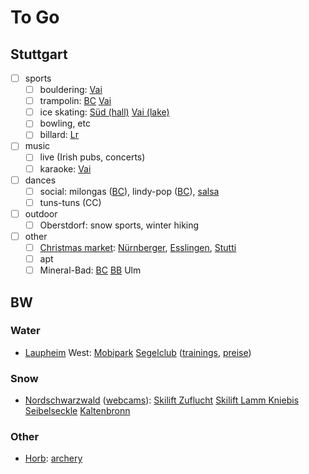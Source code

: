 # To Go

## Stuttgart

- [ ] sports
  - [ ] bouldering: [Vai](https://vels-stuttgart.de/)
  - [ ] trampolin:
    [BC](https://sprungbude.de/bad-cannstatt/zeiten-und-preise/)
    [Vai](https://anmeldung.hochschulsport.uni-stuttgart.de/sportarten/aktueller_zeitraum/_Trampolin.html)
  - [ ] ice skating: [Süd (hall)](https://www.stuttgart.de/eiswelt) [Vai (lake)](https://de.wikipedia.org/wiki/Parkseen_(Stuttgart))
  - [ ] bowling, etc
  - [ ] billard:
    [Lr](https://sportcafe-victory.de/speisen-getranke/)
- [ ] music
  - [ ] live (Irish pubs, concerts)
  - [ ] karaoke:
    [Vai](https://www.theauldrogue.com/news-events/)
- [ ] dances
  - [ ] social:
    milongas ([BC](https://www.tangostuttgart.de/milongas.html)),
    lindy-pop ([BC](https://www.swingkultur.de/wir/aktuelles/)),
    [salsa](https://www.salsalemania.de/salsa-in-stuttgart/)
  - [ ] tuns-tuns (CC)
- [ ] outdoor
  - [ ] Oberstdorf:
        snow sports,
        winter hiking
- [ ] other
  - [ ] [Christmas market](https://en.wikipedia.org/wiki/Christmas_market):
        [Nürnberger](https://en.wikipedia.org/wiki/Christkindlesmarkt,_Nuremberg),
        [Esslingen](https://www.esslingen-info.com/veranstaltungen/mittelaltermarkt-weihnachtsmarkt),
        [Stutti](https://en.wikipedia.org/wiki/Christmas_Market,_Stuttgart)
  - [ ] apt
  - [ ] Mineral-Bad:
        [BC](https://de.wikipedia.org/wiki/Mineralbad_Leuze)
        [BB](https://www.mineraltherme-boeblingen.de/start.html)
        Ulm

## BW

### Water

- [Laupheim](https://en.wikipedia.org/wiki/Laupheim) West:
  [Mobipark](https://www.mobipark-laupheim.de/preise)
  [Segelclub](https://www.scla.eu)
  ([trainings](https://www.scla.eu/index.php/termine/trainingsplan-allg),
  [preise](https://www.scla.eu/index.php/der-club/gebuehrenordnung-2))

### Snow

- [Nordschwarzwald](https://www.skigebiete-test.de/skigebiete/schwarzwald)
  ([webcams](https://www.skigebiete-test.de/webcams/schwarzwald)):
  [Skilift Zuflucht](https://www.hotel-zuflucht.com/ski-lift-zuflucht/)
  [Skilift Lamm Kniebis](https://skilift-lamm.de/startseite.html)
  <!-- [Enzklösterle](https://hirschkopfhuette.de/) -->
  [Seibelseckle](https://www.seibelseckle.de/)
  [Kaltenbronn](https://www.skilifte-kaltenbronn.de/#section-1)

### Other

- [Horb](https://en.wikipedia.org/wiki/Horb_am_Neckar):
  [archery](https://einmalige-erlebnisse.de/horb-combat-archery)
